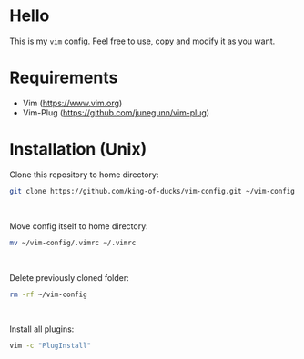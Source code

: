 # Hello
This is my `vim` config. Feel free to use, copy and modify it as you want.

# Requirements
* Vim (https://www.vim.org)
* Vim-Plug (https://github.com/junegunn/vim-plug)

# Installation (Unix)
Clone this repository to home directory:
```bash
git clone https://github.com/king-of-ducks/vim-config.git ~/vim-config
```
<br>

Move config itself to home directory:
```bash
mv ~/vim-config/.vimrc ~/.vimrc
```
<br>

Delete previously cloned folder:
```bash
rm -rf ~/vim-config
```
<br>

Install all plugins:
```bash
vim -c "PlugInstall"
```
